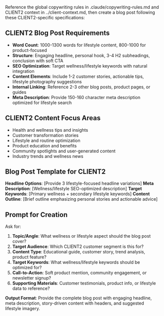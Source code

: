Reference the global copywriting rules in .claude/copywriting-rules.md and CLIENT2 context in ../client-context.md, then create a blog post following these CLIENT2-specific specifications:

## CLIENT2 Blog Post Requirements
- **Word Count**: 1000-1300 words for lifestyle content, 800-1000 for product-focused
- **Structure**: Engaging headline, personal hook, 3-4 H2 subheadings, conclusion with soft CTA
- **SEO Optimization**: Target wellness/lifestyle keywords with natural integration
- **Content Elements**: Include 1-2 customer stories, actionable tips, lifestyle photography suggestions
- **Internal Linking**: Reference 2-3 other blog posts, product pages, or guides
- **Meta Description**: Provide 150-160 character meta description optimized for lifestyle search

## CLIENT2 Content Focus Areas
- Health and wellness tips and insights
- Customer transformation stories
- Lifestyle and routine optimization
- Product education and benefits
- Community spotlights and user-generated content
- Industry trends and wellness news

## Blog Post Template for CLIENT2
**Headline Options**: [Provide 3 lifestyle-focused headline variations]
**Meta Description**: [Wellness/lifestyle SEO-optimized description]
**Target Keywords**: [Primary wellness + secondary lifestyle keywords]
**Content Outline**: [Brief outline emphasizing personal stories and actionable advice]

## Prompt for Creation
Ask for:
1. **Topic/Angle**: What wellness or lifestyle aspect should the blog post cover?
2. **Target Audience**: Which CLIENT2 customer segment is this for?
3. **Content Type**: Educational guide, customer story, trend analysis, product feature?
4. **Target Keywords**: What wellness/lifestyle keywords should be optimized for?
5. **Call-to-Action**: Soft product mention, community engagement, or newsletter signup?
6. **Supporting Materials**: Customer testimonials, product info, or lifestyle data to reference?

**Output Format**: Provide the complete blog post with engaging headline, meta description, story-driven content with headers, and suggested lifestyle imagery.